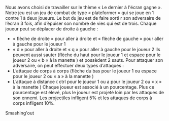 Nous avons choisi de travailler sur le thème « Le dernier à l\'écran gagne ».
Notre jeu est un jeu de combat de type « plateformer » qui se joue en 1 contre 1 à deux joueurs.
Le but du jeu est de faire sorti r son adversaire de l’écran 3 fois, afin d’épuiser son nombre de vies qui est de trois.
Chaque joueur peut se déplacer de droite à gauche :
- « flèche de droite » pour aller à droite et « flèche de gauche » pour aller à gauche pour le joueur 1
- « d » pour aller à droite et « q » pour aller à gauche pour le joueur 2
Ils peuvent aussi sauter (flèche du haut pour le joueur 1 et espace pour le joueur 2 ou « b » à la manette ) et possèdent 2 sauts.
Pour attaquer son adversaire, on peut effectuer deux types d’attaques :
- L’attaque de corps à corps (flèche du bas pour le joueur 1 ou espace pour le joueur 2 ou « a » à la manette )
- L’attaque à distance ( ctrl pour le joueur 1 ou a pour le joueur 2 ou « x » à la manette )
Chaque joueur est associé à un pourcentage. Plus ce pourcentage est élevé, plus le joueur est projeté loin par les attaques de son ennemi. Les projectiles infligent 5% et les attaques de corps à corps infligent 10%.

Smashing'out
